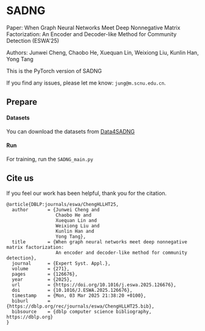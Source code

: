 # SADNG
Paper:  When Graph Neural Networks Meet Deep Nonnegative Matrix Factorization: An Encoder and Decoder-like Method for Community Detection (ESWA'25)

Authors: Junwei Cheng, Chaobo He, Xuequan Lin, Weixiong Liu, Kunlin Han, Yong Tang

 
This is the PyTorch version of SADNG

If you find any issues, please let me know: ```jung@m.scnu.edu.cn```.


## Prepare

#### Datasets

You can download the datasets from [Data4SADNG]([https://github.com/MGitHubL/Data4TGC](https://drive.google.com/file/d/1jXsTjk2OFN4y74Y_TZBHHsmPSCL0I5gA/view?usp=sharing))


#### Run

For training, run the ```SADNG_main.py``` 

## Cite us

If you feel our work has been helpful, thank you for the citation.

```
@article{DBLP:journals/eswa/ChengHLLHT25,
  author       = {Junwei Cheng and
                  Chaobo He and
                  Xuequan Lin and
                  Weixiong Liu and
                  Kunlin Han and
                  Yong Tang},
  title        = {When graph neural networks meet deep nonnegative matrix factorization:
                  An encoder and decoder-like method for community detection},
  journal      = {Expert Syst. Appl.},
  volume       = {271},
  pages        = {126676},
  year         = {2025},
  url          = {https://doi.org/10.1016/j.eswa.2025.126676},
  doi          = {10.1016/J.ESWA.2025.126676},
  timestamp    = {Mon, 03 Mar 2025 21:38:20 +0100},
  biburl       = {https://dblp.org/rec/journals/eswa/ChengHLLHT25.bib},
  bibsource    = {dblp computer science bibliography, https://dblp.org}
}
```
 
